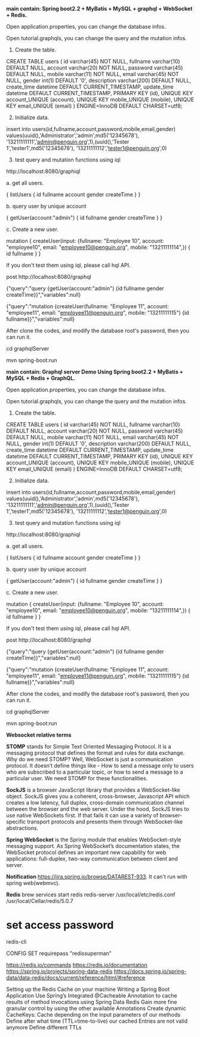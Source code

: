**main contain: Spring boot2.2 + MyBatis + MySQL + graphql + WebSocket + Redis.**

Open application.properties, you can change the database infos.

Open tutorial.graphqls, you can change the query and the mutation infos.

1. Create the table.

CREATE TABLE users (
  id varchar(45) NOT NULL,
  fullname varchar(10) DEFAULT NULL,
  account varchar(20) NOT NULL,
  password varchar(45) DEFAULT NULL,
  mobile varchar(11) NOT NULL,
  email varchar(45) NOT NULL,
  gender int(1) DEFAULT '0',
  description varchar(200) DEFAULT NULL,
  create_time datetime DEFAULT CURRENT_TIMESTAMP,
  update_time datetime DEFAULT CURRENT_TIMESTAMP,
  PRIMARY KEY (id),
  UNIQUE KEY account_UNIQUE (account),
  UNIQUE KEY mobile_UNIQUE (mobile),
  UNIQUE KEY email_UNIQUE (email)
) ENGINE=InnoDB DEFAULT CHARSET=utf8;


2. Initialize data.

insert into users(id,fullname,account,password,mobile,email,gender) values(uuid(),'Administrator','admin',md5('12345678'), '13211111111','admin@penguin.org',1),(uuid(),'Tester 1','tester1',md5('12345678'), '13211111112','tester1@penguin.org',0)

3. test query and mutation functions using iql

http://localhost:8080/graphiql

a. get all users.

{
  listUsers {
    id
    fullname
    account
    gender
    createTime
  }
}

b. query user by unique account

{
  getUser(account:"admin") {
    id
    fullname
    gender
    createTime
  }
}

c. Create a new user.

mutation {
  createUser(input: {fullname: "Employee 10", account: "employee10", email: "employee10@penguin.org", mobile: "13211111114",}) {
    id
    fullname
  }
}

If you don't test them using iql, please call hql API.

post http://localhost:8080/graphql

{"query":"query {getUser(account:\"admin\") {id fullname gender createTime}}","variables":null}

{"query":"mutation {createUser(fullname: \"Employee 11\", account: \"employee11\", email: \"employee11@penguin.org\", mobile: \"13211111115\") {id fullname}}","variables":null}

After clone the codes, and modify the database root's password, then you can run it. 

cd graphqlServer

mvn spring-boot:run

**main contain: Graphql server Demo Using Spring boot2.2 + MyBatis + MySQL + Redis + GraphQL.**

Open application.properties, you can change the database infos.

Open tutorial.graphqls, you can change the query and the mutation infos.

1. Create the table.

CREATE TABLE users (
  id varchar(45) NOT NULL,
  fullname varchar(10) DEFAULT NULL,
  account varchar(20) NOT NULL,
  password varchar(45) DEFAULT NULL,
  mobile varchar(11) NOT NULL,
  email varchar(45) NOT NULL,
  gender int(1) DEFAULT '0',
  description varchar(200) DEFAULT NULL,
  create_time datetime DEFAULT CURRENT_TIMESTAMP,
  update_time datetime DEFAULT CURRENT_TIMESTAMP,
  PRIMARY KEY (id),
  UNIQUE KEY account_UNIQUE (account),
  UNIQUE KEY mobile_UNIQUE (mobile),
  UNIQUE KEY email_UNIQUE (email)
) ENGINE=InnoDB DEFAULT CHARSET=utf8;


2. Initialize data.

insert into users(id,fullname,account,password,mobile,email,gender) values(uuid(),'Administrator','admin',md5('12345678'), '13211111111','admin@penguin.org',1),(uuid(),'Tester 1','tester1',md5('12345678'), '13211111112','tester1@penguin.org',0)

3. test query and mutation functions using iql

http://localhost:8080/graphiql

a. get all users.

{
  listUsers {
    id
    fullname
    account
    gender
    createTime
  }
}

b. query user by unique account

{
  getUser(account:"admin") {
    id
    fullname
    gender
    createTime
  }
}

c. Create a new user.

mutation {
  createUser(input: {fullname: "Employee 10", account: "employee10", email: "employee10@penguin.org", mobile: "13211111114",}) {
    id
    fullname
  }
}

If you don't test them using iql, please call hql API.

post http://localhost:8080/graphql

{"query":"query {getUser(account:\"admin\") {id fullname gender createTime}}","variables":null}

{"query":"mutation {createUser(fullname: \"Employee 11\", account: \"employee11\", email: \"employee11@penguin.org\", mobile: \"13211111115\") {id fullname}}","variables":null}

After clone the codes, and modify the database root's password, then you can run it. 

cd graphqlServer

mvn spring-boot:run



**Websocket relative terms**

**STOMP** stands for Simple Text Oriented Messaging Protocol. It is a messaging protocol that defines the format and rules for data exchange.
Why do we need STOMP? Well, WebSocket is just a communication protocol. It doesn’t define things like - How to send a message only to users who are subscribed to a particular topic, or how to send a message to a particular user. We need STOMP for these functionalities.

**SockJS** is a browser JavaScript library that provides a WebSocket-like object. SockJS gives you a coherent, cross-browser, Javascript API which creates a low latency, full duplex, cross-domain communication channel between the browser and the web server.
Under the hood, SockJS tries to use native WebSockets first. If that fails it can use a variety of browser-specific transport protocols and presents them through WebSocket-like abstractions.

**Spring WebSocket** is the Spring module that enables WebSocket-style messaging support. As Spring WebSocket’s documentation states, the WebSocket protocol defines an important new capability for web applications: full-duplex, two-way communication between client and server.

**Notification**
https://jira.spring.io/browse/DATAREST-933. It can't run with spring web(webmvc).

**Redis**
 brew services start redis
 redis-server /usr/local/etc/redis.conf
/usr/local/Cellar/redis/5.0.7

# set access password
redis-cli

CONFIG SET requirepass "redissuperman"

https://redis.io/commands
https://redis.io/documentation
https://spring.io/projects/spring-data-redis
https://docs.spring.io/spring-data/data-redis/docs/current/reference/html/#reference

Setting up the Redis Cache on your machine
Writing a Spring Boot Application
Use Spring’s Integrated @Cacheable Annotation to cache results of method invocations using Spring Data Redis
Gain more fine granular control by using the other available Annotations
Create dynamic CacheKeys: Cache depending on the input parameters of our methods
Define after what time (TTL=time-to-live) our cached Entries are not valid anymore
Define different TTLs
